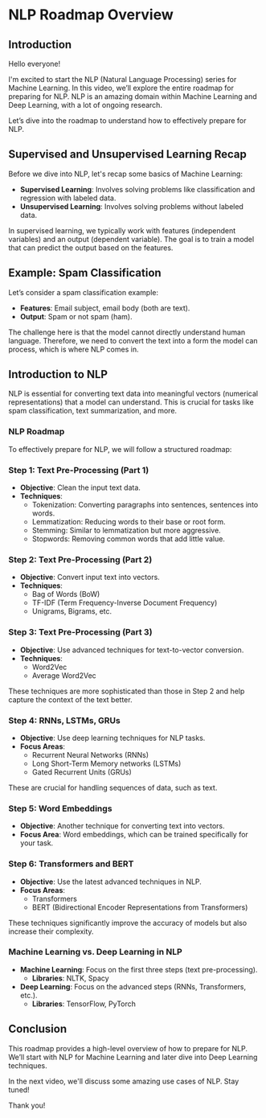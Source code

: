 # NLP Roadmap Overview

## Introduction

Hello everyone!

I'm excited to start the NLP (Natural Language Processing) series for Machine Learning. In this video, we’ll explore the entire roadmap for preparing for NLP. NLP is an amazing domain within Machine Learning and Deep Learning, with a lot of ongoing research.

Let’s dive into the roadmap to understand how to effectively prepare for NLP.

## Supervised and Unsupervised Learning Recap

Before we dive into NLP, let's recap some basics of Machine Learning:

- **Supervised Learning**: Involves solving problems like classification and regression with labeled data.
- **Unsupervised Learning**: Involves solving problems without labeled data.

In supervised learning, we typically work with features (independent variables) and an output (dependent variable). The goal is to train a model that can predict the output based on the features.

## Example: Spam Classification

Let’s consider a spam classification example:

- **Features**: Email subject, email body (both are text).
- **Output**: Spam or not spam (ham).

The challenge here is that the model cannot directly understand human language. Therefore, we need to convert the text into a form the model can process, which is where NLP comes in.

## Introduction to NLP

NLP is essential for converting text data into meaningful vectors (numerical representations) that a model can understand. This is crucial for tasks like spam classification, text summarization, and more.

### NLP Roadmap

To effectively prepare for NLP, we will follow a structured roadmap:

### Step 1: Text Pre-Processing (Part 1)

- **Objective**: Clean the input text data.
- **Techniques**:
  - Tokenization: Converting paragraphs into sentences, sentences into words.
  - Lemmatization: Reducing words to their base or root form.
  - Stemming: Similar to lemmatization but more aggressive.
  - Stopwords: Removing common words that add little value.

### Step 2: Text Pre-Processing (Part 2)

- **Objective**: Convert input text into vectors.
- **Techniques**:
  - Bag of Words (BoW)
  - TF-IDF (Term Frequency-Inverse Document Frequency)
  - Unigrams, Bigrams, etc.

### Step 3: Text Pre-Processing (Part 3)

- **Objective**: Use advanced techniques for text-to-vector conversion.
- **Techniques**:
  - Word2Vec
  - Average Word2Vec

These techniques are more sophisticated than those in Step 2 and help capture the context of the text better.

### Step 4: RNNs, LSTMs, GRUs

- **Objective**: Use deep learning techniques for NLP tasks.
- **Focus Areas**:
  - Recurrent Neural Networks (RNNs)
  - Long Short-Term Memory networks (LSTMs)
  - Gated Recurrent Units (GRUs)

These are crucial for handling sequences of data, such as text.

### Step 5: Word Embeddings

- **Objective**: Another technique for converting text into vectors.
- **Focus Area**: Word embeddings, which can be trained specifically for your task.

### Step 6: Transformers and BERT

- **Objective**: Use the latest advanced techniques in NLP.
- **Focus Areas**:
  - Transformers
  - BERT (Bidirectional Encoder Representations from Transformers)

These techniques significantly improve the accuracy of models but also increase their complexity.

### Machine Learning vs. Deep Learning in NLP

- **Machine Learning**: Focus on the first three steps (text pre-processing).
  - **Libraries**: NLTK, Spacy
- **Deep Learning**: Focus on the advanced steps (RNNs, Transformers, etc.).
  - **Libraries**: TensorFlow, PyTorch

## Conclusion

This roadmap provides a high-level overview of how to prepare for NLP. We’ll start with NLP for Machine Learning and later dive into Deep Learning techniques.

In the next video, we'll discuss some amazing use cases of NLP. Stay tuned!

Thank you!
